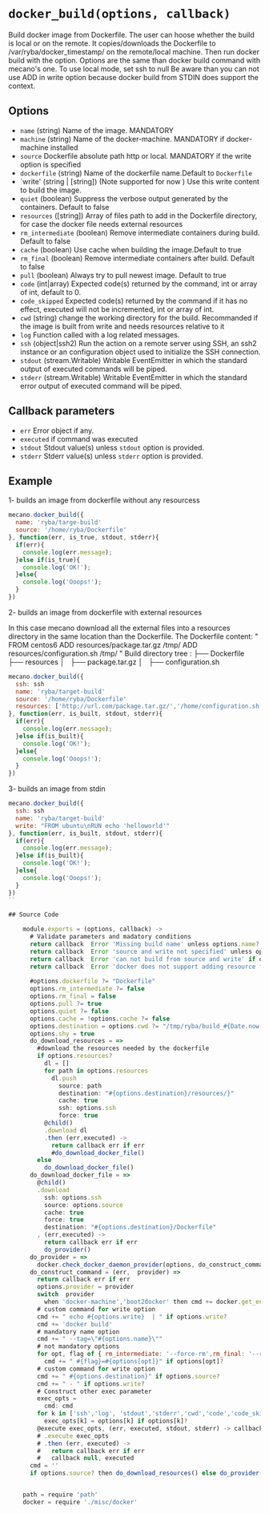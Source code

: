 
# `docker_build(options, callback)`

Build docker image from Dockerfile.
The user can hoose whether the build is local or on the remote.
It copies/downloads the Dockerfile to /var/ryba/docker_timestamp/ on the remote/local machine.
Then run docker build with the option.
Options are the same than docker build command with mecano's one.
To use local mode, set ssh to null
Be aware than you can not use ADD in write option because docker build from STDIN does support
the context.

## Options

*   `name` (string)
    Name of the image. MANDATORY
*   `machine` (string)
    Name of the docker-machine. MANDATORY if docker-machine installed
*   `source`
    Dockerfile absolute path http or local. MANDATORY if the write option is specified
*   `dockerfile` (string)
    Name of the dockerfile name.Default to `Dockerfile`
*   `write' (string | [string]) (Note supported for now )
    Use this write content to build the image.
*   `quiet` (boolean)
    Suppress the verbose output generated by the containers. Default to false
*   `resources` ([string])
    Array of files path to add in the Dockerfile directory, for case the docker file needs external resources
*   `rm_intermediate` (boolean)
    Remove intermediate containers during build. Default to false
*   `cache` (boolean)
    Use cache when building the image.Default to true
*   `rm_final` (boolean)
    Remove intermediate containers after build. Default to false
*   `pull` (boolean)
    Always try to pull newest image. Default to true
*   `code`   (int|array)
    Expected code(s) returned by the command, int or array of int, default to 0.
*   `code_skipped`
    Expected code(s) returned by the command if it has no effect, executed will
    not be incremented, int or array of int.
*   `cwd` (string)
    change the working directory for the build.
    Recommanded if the image is built from write and needs resources relative to it
*   `log`
    Function called with a log related messages.
*   `ssh` (object|ssh2)
    Run the action on a remote server using SSH, an ssh2 instance or an
    configuration object used to initialize the SSH connection.
*   `stdout` (stream.Writable)
    Writable EventEmitter in which the standard output of executed commands will
    be piped.
*   `stderr` (stream.Writable)
    Writable EventEmitter in which the standard error output of executed command
    will be piped.

## Callback parameters

*   `err`
    Error object if any.
*   `executed`
    if command was executed
*   `stdout`
    Stdout value(s) unless `stdout` option is provided.
*   `stderr`
    Stderr value(s) unless `stderr` option is provided.

## Example

1- builds an image from dockerfile without any resourcess

```javascript
mecano.docker_build({
  name: 'ryba/targe-build'
  source: '/home/ryba/Dockerfile'
}, function(err, is_true, stdout, stderr){
  if(err){
    console.log(err.message);
  }else if(is_true){
    console.log('OK!');
  }else{
    console.log('Ooops!');
  }
})
```

2- builds an image from dockerfile with external resources

In this case mecano download all the external files into a resources directory in the same location
than the Dockerfile.
The Dockerfile content:   "
                            FROM centos6
                            ADD resources/package.tar.gz /tmp/
                            ADD resources/configuration.sh /tmp/
                          " 
Build directory tree :
                          ├── Dockerfile
                          ├── resources
                          │   ├── package.tar.gz
                          │   ├── configuration.sh

```javascript
mecano.docker_build({
  ssh: ssh
  name: 'ryba/target-build'
  source: '/home/ryba/Dockerfile'
  resources: ['http://url.com/package.tar.gz/','/home/configuration.sh']
}, function(err, is_built, stdout, stderr){
  if(err){
    console.log(err.message);
  }else if(is_built){
    console.log('OK!');
  }else{
    console.log('Ooops!');
  }
})
```

3- builds an image from stdin 

```javascript
mecano.docker_build({
  ssh: ssh
  name: 'ryba/target-build'
  write: "FROM ubuntu\nRUN echo 'helloworld'"
}, function(err, is_built, stdout, stderr){
  if(err){
    console.log(err.message);
  }else if(is_built){
    console.log('OK!');
  }else{
    console.log('Ooops!');
  }
})
``

## Source Code

    module.exports = (options, callback) ->
      # Validate parameters and madatory conditions
      return callback  Error 'Missing build name' unless options.name?
      return callback  Error 'source and write not specified' unless options.write? or options.source?
      return callback  Error 'can not build from source and write' if options.write? and options.source?
      return callback  Error 'docker does not support adding resource from STDIN docker build ' if options.write? and options.resources?
      
      #options.dockerfile ?= "Dockerfile"
      options.rm_intermediate ?= false
      options.rm_final = false
      options.pull ?= true
      options.quiet ?= false
      options.cache = !options.cache ?= false
      options.destination = options.cwd ?= "/tmp/ryba/build_#{Date.now()}"
      options.shy = true
      do_download_resources = =>
        #download the resources needed by the dockerfile
        if options.resources?
          dl = []
          for path in options.resources 
            dl.push
              source: path
              destination: "#{options.destination}/resources/}"
              cache: true
              ssh: options.ssh
              force: true
          @child()
          .download dl
          .then (err,executed) ->
            return callback err if err
            #do_download_docker_file()
        else
          do_download_docker_file()
      do_download_docker_file = =>
        @child()
        .download
          ssh: options.ssh
          source: options.source
          cache: true
          force: true
          destination: "#{options.destination}/Dockerfile"
        , (err,executed) ->
          return callback err if err
          do_provider()
      do_provider = =>
        docker.check_docker_daemon_provider(options, do_construct_command)
      do_construct_command = (err,  provider) =>
        return callback err if err
        options.provider = provider
        switch  provider
          when 'docker-machine','boot2docker' then cmd += docker.get_env_expr provider,  options.machine
        # custom command for write option
        cmd += " echo #{options.write}  | " if options.write?
        cmd += 'docker build'
        # mandatory name option
        cmd += " --tag=\"#{options.name}\""
        # not mandatory options
        for opt, flag of { rm_intermediate: '--force-rm',rm_final: '--rm', quiet: '--quiet', cache: '--no-cache'}
          cmd += " #{flag}=#{options[opt]}" if options[opt]?
        # custom command for write option
        cmd += " #{options.destination}" if options.source?
        cmd += " - " if options.write?
        # Construct other exec parameter
        exec_opts =
          cmd: cmd
        for k in ['ssh','log', 'stdout','stderr','cwd','code','code_skipped']
          exec_opts[k] = options[k] if options[k]?
        @execute exec_opts, (err, executed, stdout, stderr) -> callback err, executed, stdout, stderr
        # .execute exec_opts 
        # .then (err, executed) ->
        #   return callback err if err
        #   callback null, executed
      cmd = ''
      if options.source? then do_download_resources() else do_provider()


    path = require 'path'
    docker = require './misc/docker'
